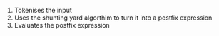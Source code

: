 1. Tokenises the input
2. Uses the shunting yard algorthim to turn it into a postfix expression
3. Evaluates the postfix expression
